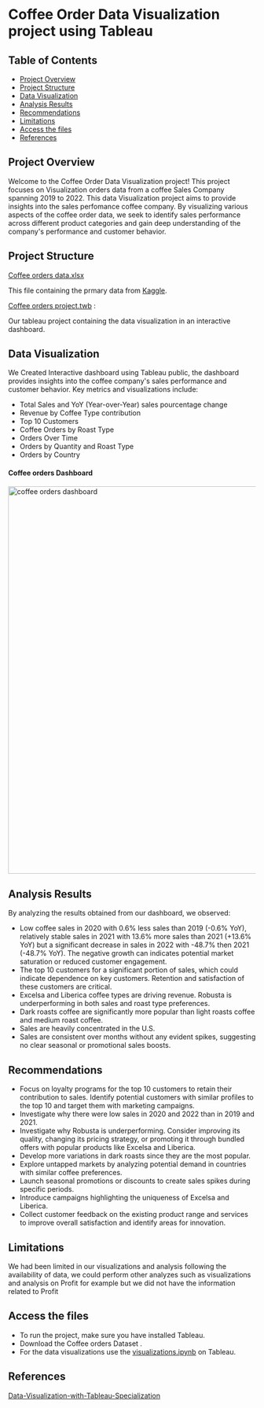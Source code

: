 # Coffee Order Data Visualization project using Tableau
## Table of Contents
- [Project Overview](#project-overview)
- [Project Structure](#project-structure)
- [Data Visualization](#data-visualization)
- [Analysis Results](#analysis-results)
- [Recommendations](#recommendations)
- [Limitations](#limitations)
- [Access the files](#access-the-files)
- [References](#references)
## Project Overview
Welcome to the Coffee Order Data Visualization project! This project focuses on Visualization orders data from a coffee Sales Company spanning 2019 to 2022. This data Visualization project aims to provide insights into the sales perfomance coffee company. By visualizing various aspects of the coffee order data, we seek to identify sales performance across different product categories and gain deep understanding of the company's performance and customer behavior.
## Project Structure
[Coffee orders data.xlsx]()

This file containing the prmary data from [Kaggle](https://www.kaggle.com/).

[Coffee orders project.twb]() :

Our tableau project containing the data visualization in an interactive dashboard.

## Data Visualization
We Created Interactive dashboard using Tableau public, the dashboard provides insights into the coffee company's sales performance and customer behavior. Key metrics and visualizations include:
 - Total Sales and YoY (Year-over-Year) sales pourcentage change
 - Revenue by Coffee Type contribution
 - Top 10 Customers
 - Coffee Orders by Roast Type
 - Orders Over Time
 - Orders by Quantity and Roast Type
 - Orders by Country


#### Coffee orders Dashboard
<img width="788" alt="coffee orders dashboard" src="https://github.com/user-attachments/assets/ad3e7301-e286-4229-941e-98f3b8936692" />

## Analysis Results
By analyzing the results obtained from our dashboard, we observed:
 - Low coffee sales in 2020 with 0.6% less sales than 2019 (-0.6% YoY), relatively stable sales in 2021 with 13.6% more sales than 2021 (+13.6% YoY) but a significant decrease in sales in 2022 with -48.7% then 2021 (-48.7% YoY). The negative growth can indicates potential market saturation or reduced customer engagement.
 - The top 10 customers for a significant portion of sales, which could indicate dependence on key customers. Retention and satisfaction of these customers are critical.
 - Excelsa and Liberica coffee types are driving revenue. Robusta is underperforming in both sales and roast type preferences.
 - Dark roasts coffee are significantly more popular than light roasts coffee and medium roast coffee.
 - Sales are heavily concentrated in the U.S.
 - Sales are consistent over months without any evident spikes, suggesting no clear seasonal or promotional sales boosts.
## Recommendations
 - Focus on loyalty programs for the top 10 customers to retain their contribution to sales. Identify potential customers with similar profiles to the top 10 and target them with marketing campaigns.
 - Investigate why there were low sales in 2020 and 2022 than in 2019 and 2021.
 - Investigate why Robusta is underperforming. Consider improving its quality, changing its pricing strategy, or promoting it through bundled offers with popular products like Excelsa and Liberica.
 - Develop more variations in dark roasts since they are the most popular.
 - Explore untapped markets by analyzing potential demand in countries with similar coffee preferences.
 - Launch seasonal promotions or discounts to create sales spikes during specific periods.
 - Introduce campaigns highlighting the uniqueness of Excelsa and Liberica.
 - Collect customer feedback on the existing product range and services to improve overall satisfaction and identify areas for innovation.
## Limitations
We had been limited in our visualizations and analysis following the availability of data, we could perform other analyzes such as visualizations and analysis on Profit for example but we did not have the information related to Profit

## Access the files
 - To run the project, make sure you have installed  Tableau.
 - Download the Coffee orders Dataset .
 - For the data visualizations use the [visualizations.ipynb](LACrime_Analysis_Visualization.ipynb) on Tableau.

## References
[Data-Visualization-with-Tableau-Specialization](https://www.coursera.org/specializations/data-visualization)




   

